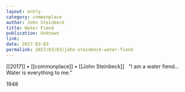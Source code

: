 ```yaml
---
layout: entry
category: commonplace
author: John Steinbeck
title: Water Fiend
publication: Unknown
link:
date: 2017-03-03
permalink: 2017/03/03/john-steinbeck-water-fiend
---
```


[[2017]] • [[commonplace]] • [[John Steinbeck]] 
 
“I am a water fiend... Water is everything to me.”

1948